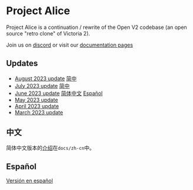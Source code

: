 # Project Alice

Project Alice is a continuation / rewrite of the Open V2 codebase (an open source "retro clone" of Victoria 2).

Join us on [discord](https://discord.gg/QUJExr4mRn) or visit our [documentation pages](https://schombert.github.io/Project-Alice/)

## Updates

- [August 2023 update](https://github.com/schombert/Project-Alice/blob/main/docs/Devlogs/august/august.md) [简中](https://github.com/schombert/Project-Alice/blob/main/docs/Devlogs/august/august_cn.md)
- [July 2023 update](https://github.com/schombert/Project-Alice/blob/main/docs/Devlogs/july/july.md) [简中](https://github.com/schombert/Project-Alice/blob/main/docs/Devlogs/july/July_cn.md)
- [June 2023 update](https://github.com/schombert/Project-Alice/blob/main/docs/Devlogs/june/june.md) [简体中文](https://github.com/schombert/Project-Alice/blob/main/docs/Devlogs/june/june_cn.md) [Español](https://github.com/schombert/Project-Alice/blob/main/docs/Devlogs/june/june_ES.md)
- [May 2023 update](https://github.com/schombert/Project-Alice/blob/main/docs/Devlogs/may/may.md)
- [April 2023 update](https://github.com/schombert/Project-Alice/blob/main/docs/Devlogs/april/april.md)
- [March 2023 update](https://github.com/schombert/Project-Alice/blob/main/docs/Devlogs/march/march.md)

## 中文

简体中文版本的[介绍](./docs/zh-cn/about.md)在`docs/zh-cn`中。

## Español

[Versión en español](./docs/es-es/about.md)
